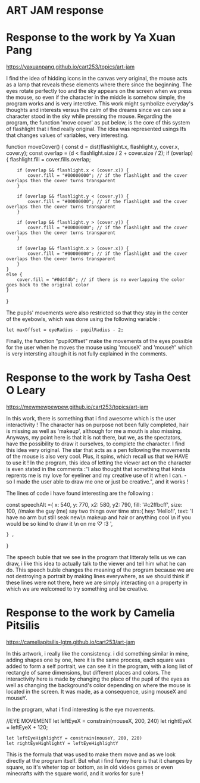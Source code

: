 # ART JAM response

# Response to the work by Ya Xuan Pang
https://yaxuanpang.github.io/cart253/topics/art-jam

I find the idea of hidding icons in the canvas very original, the mouse acts as a lamp that reveals these elements where there since the beginning.
The eyes rotate perfectly too and the sky appears on the screen when we press the mouse, so even if the character in the middle is somehow simple, the program works and is very interctive. This work might symbolize everyday's thoughts and interests versus the calm of the dreams since we can see a character stood in the sky while pressing the mouse.
Regarding the program, the function 'move cover' as put below, is the core of this system of flashlight that i find really original.
The idea was represented usings Ifs that changes values of variables, very interesting.


function moveCover() {
    const d = dist(flashlight.x, flashlight.y, cover.x, cover.y);
    const overlap = (d < flashlight.size / 2 + cover.size / 2);
    if (overlap) {
        flashlight.fill = cover.fills.overlap;

        if (overlap && flashlight.x < (cover.x)) {
            cover.fill = "#00000000"; // if the flashlight and the cover overlaps then the cover turns transparent
        }

        if (overlap && flashlight.y < (cover.y)) {
            cover.fill = "#00000000"; // if the flashlight and the cover overlaps then the cover turns transparent
        }

        if (overlap && flashlight.y > (cover.y)) {
            cover.fill = "#00000000"; // if the flashlight and the cover overlaps then the cover turns transparent
        }

        if (overlap && flashlight.x > (cover.x)) {
            cover.fill = "#00000000"; // if the flashlight and the cover overlaps then the cover turns transparent
        }
    }
    else {
        cover.fill = "#0d4f4b"; // if there is no overlapping the color goes back to the original color
    }
}


The pupils' movements were also restricted so that they stay in the center of the eyebowls, which was done using the following variable :
  
    let maxOffset = eyeRadius - pupilRadius - 2;
    
Finally, the function "pupilOffset" make the movements of the eyes possible for the user when he moves the mouse using 'mouseX' and 'mouseY' which is very intersting altough it is not fully explained in the comments.



# Response to the work by Tasha Oest O Leary
https://mewmewpewpew.github.io/cart253/topics/art-jam

In this work, there is something that i find awesome which is the user interactivity ! The character has on purpose not been fully completed, hair is missing as well as 'makeup', although for me a mouth is also missing. Anyways, my point here is that it is not there, but we, as the spectators, have the possibility to draw it ourselves, to complete the character. I find this idea very original. The star that acts as a pen following the movements of the mouse is also very cool. Plus, it spins, which recall us that we HAVE to use it ! In the program, this idea of letting the viewer act on the character is even stated in the comments :"I also thought that something that kinda reprents me is my love for eyeliner and my creative use of it when I can. - so I made the user able to draw me one or just be creative.", and it works ! 

The lines of code i have found interesting are the following : 

const speechAlt ={
    x: 540,
    y: 770,
    x2: 580,
    y2: 790,
    fill: '#c2ffbcff',
    size: 100,
   //make the guy (me) say two things over time
    strs:{
        hey: 'Hello!!',
        text: 'I have no arm but still seak new\n makeup and hair or anything cool \n if you would be so kind to draw it \n   on me ♡ :3 ',
        
    } ,
}
    
The speech buble that we see in the program that litteraly tells us we can draw, i like this idea to actually talk to the viewer and tell him what he can do. This speech buble changes the meaning of the program because we are not destroying a portrait by making lines everywhere, as we should think if these lines were not there, here we are simply interacting on a property in which we are welcomed to try something and be creative.

# Response to the work by Camelia Pitsilis
https://cameliapitsilis-lgtm.github.io/cart253/art-jam

In this artwork, i really like the consistency. i did something similar in mine, adding shapes one by one, here it is the same process, each square was added to form a self portrait, we can see it in the program, with a long list of rectangle of same dimensions, but different places and colors. The interactivity here is made by changing the place of the pupil of the eyes as well as changing the background's color depending on where the mouse is located in the screen. It was made, as a consequence, using mouseX and mouseY.

In the program, what i find interesting is the eye movements. 

//EYE MOVEMENT
    let leftEyeX = constrain(mouseX, 200, 240)
    let rightEyeX = leftEyeX + 120;

    let leftEyeHighlightY = constrain(mouseY, 200, 220)
    let rightEyeHighlightY = leftEyeHighlightY
    
This is the formula that was used to make them move and as we look directly at the program itself. But what i find funny here is that it changes by square, so it's wheter top or bottom, as in old videos games or even minecrafts with the square world, and it works for sure !
    